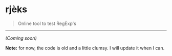 # rjèks

> Online tool to test RegExp's

* * *

_(Coming soon)_

**Note:** for now, the code is old and a little clumsy. I will update it when I can.
